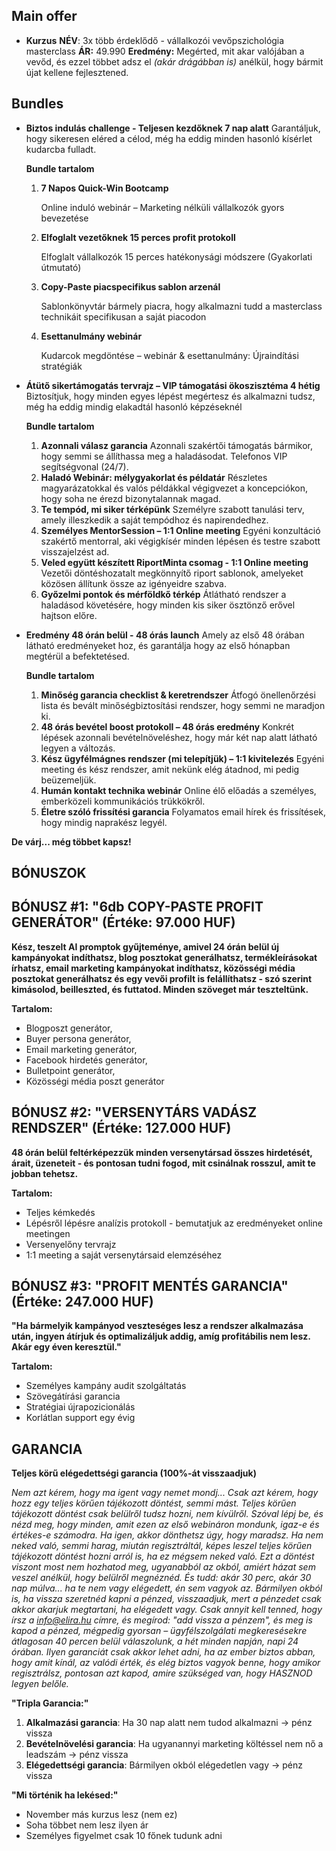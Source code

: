 ## Main offer

- **Kurzus**
**NÉV**: 3x több érdeklődő - vállalkozói vevőpszichológia masterclass
**ÁR:** 49.990
**Eredmény:** Megérted, mit akar valójában a vevőd, és ezzel többet adsz el *(akár drágábban is)* anélkül, hogy bármit újat kellene fejlesztened.

## Bundles

- **Biztos indulás challenge - Teljesen kezdőknek 7 nap alatt**
Garantáljuk, hogy sikeresen eléred a célod, még ha eddig minden hasonló kísérlet kudarcba fulladt.
    
    **Bundle tartalom**
    
    1. **7 Napos Quick-Win Bootcamp**
        
        Online induló webinár – Marketing nélküli vállalkozók gyors bevezetése
        
    2. **Elfoglalt vezetőknek 15 perces profit protokoll**
        
        Elfoglalt vállalkozók 15 perces hatékonysági módszere (Gyakorlati útmutató)
        
    3. **Copy-Paste piacspecifikus sablon arzenál**
        
        Sablonkönyvtár bármely piacra, hogy alkalmazni tudd a masterclass technikáit specifikusan a saját piacodon
        
    4. **Esettanulmány webinár**
        
        Kudarcok megdöntése – webinár & esettanulmány: Újraindítási stratégiák
        

- **Átütő sikertámogatás tervrajz – VIP támogatási ökoszisztéma 4 hétig**
Biztosítjuk, hogy minden egyes lépést megértesz és alkalmazni tudsz, még ha eddig mindig elakadtál hasonló képzéseknél
    
    **Bundle tartalom**
    
    1. **Azonnali válasz garancia**
    Azonnali szakértői támogatás bármikor, hogy semmi se állíthassa meg a haladásodat. Telefonos VIP segítségvonal (24/7).
    2. **Haladó Webinár: mélygyakorlat és példatár**
    Részletes magyarázatokkal és valós példákkal végigvezet a koncepciókon, hogy soha ne érezd bizonytalannak magad.
    3. **Te tempód, mi siker térképünk**
    Személyre szabott tanulási terv, amely illeszkedik a saját tempódhoz és napirendedhez.
    4. **Személyes MentorSession – 1:1 Online meeting**
    Egyéni konzultáció szakértő mentorral, aki végigkísér minden lépésen és testre szabott visszajelzést ad.
    5. **Veled együtt készített RiportMinta csomag - 1:1 Online meeting**
    Vezetői döntéshozatalt megkönnyítő riport sablonok, amelyeket közösen állítunk össze az igényeidre szabva.
    6. **Győzelmi pontok és mérföldkő térkép**
    Átlátható rendszer a haladásod követésére, hogy minden kis siker ösztönző erővel hajtson előre.

- **Eredmény 48 órán belül - 48 órás launch**
Amely az első 48 órában látható eredményeket hoz, és garantálja hogy az első hónapban megtérül a befektetésed.
    
    **Bundle tartalom**
    
    1. **Minőség garancia checklist & keretrendszer**
    Átfogó önellenőrzési lista és bevált minőségbiztosítási rendszer, hogy semmi ne maradjon ki.
    2. **48 órás bevétel boost protokoll – 48 órás eredmény**
    Konkrét lépések azonnali bevételnöveléshez, hogy már két nap alatt látható legyen a változás.
    3. **Kész ügyfélmágnes rendszer (mi telepítjük) – 1:1 kivitelezés**
    Egyéni meeting és kész rendszer, amit nekünk elég átadnod, mi pedig beüzemeljük.
    4. **Humán kontakt technika webinár**
    Online élő előadás a személyes, emberközeli kommunikációs trükkökről.
    5. **Életre szóló frissítési garancia**
    Folyamatos email hírek és frissítések, hogy mindig naprakész legyél.

**De várj... még többet kapsz!**

## BÓNUSZOK

## BÓNUSZ #1: "6db COPY-PASTE PROFIT GENERÁTOR" (Értéke: 97.000 HUF)

**Kész, teszelt AI promptok gyűjteménye, amivel 24 órán belül új kampányokat indíthatsz, blog posztokat generálhatsz, termékleírásokat írhatsz, email marketing kampányokat indíthatsz, közösségi média posztokat generálhatsz és egy vevői profilt is felállíthatsz - szó szerint kimásolod, beilleszted, és futtatod. Minden szöveget már teszteltünk.**

**Tartalom:**

- Blogposzt generátor,
- Buyer persona generátor,
- Email marketing generátor,
- Facebook hirdetés generátor,
- Bulletpoint generátor,
- Közösségi média poszt generátor

## BÓNUSZ #2: "VERSENYTÁRS VADÁSZ RENDSZER" (Értéke: 127.000 HUF)

**48 órán belül feltérképezzük minden versenytársad összes hirdetését, árait, üzeneteit - és pontosan tudni fogod, mit csinálnak rosszul, amit te jobban tehetsz.**

**Tartalom:**

- Teljes kémkedés
- Lépésről lépésre analízis protokoll - bemutatjuk az eredményeket online meetingen
- Versenyelőny tervrajz
- 1:1 meeting a saját versenytársaid elemzéséhez

## BÓNUSZ #3: "PROFIT MENTÉS GARANCIA" (Értéke: 247.000 HUF)

**"Ha bármelyik kampányod veszteséges lesz a rendszer alkalmazása után, ingyen átírjuk és optimalizáljuk addig, amíg profitábilis nem lesz. Akár egy éven keresztül."**

**Tartalom:**

- Személyes kampány audit szolgáltatás
- Szövegátírási garancia
- Stratégiai újrapozicionálás
- Korlátlan support egy évig

## GARANCIA

**Teljes körű elégedettségi garancia (100%-át visszaadjuk)**

*Nem azt kérem, hogy ma igent vagy nemet mondj... Csak azt kérem, hogy hozz egy teljes körűen tájékozott döntést, semmi mást. Teljes körűen tájékozott döntést csak belülről tudsz hozni, nem kívülről. Szóval lépj be, és nézd meg, hogy minden, amit ezen az első webináron mondunk, igaz-e és értékes-e számodra. Ha igen, akkor dönthetsz úgy, hogy maradsz. Ha nem neked való, semmi harag, miután regisztráltál, képes leszel teljes körűen tájékozott döntést hozni arról is, ha ez mégsem neked való. Ezt a döntést viszont most nem hozhatod meg, ugyanabból az okból, amiért házat sem veszel anélkül, hogy belülről megnéznéd. És tudd: akár 30 perc, akár 30 nap múlva... ha te nem vagy elégedett, én sem vagyok az. Bármilyen okból is, ha vissza szeretnéd kapni a pénzed, visszaadjuk, mert a pénzedet csak akkor akarjuk megtartani, ha elégedett vagy. Csak annyit kell tenned, hogy írsz a [info@elira.hu](mailto:info@elira.hu) címre, és megírod: "add vissza a pénzem", és meg is kapod a pénzed, mégpedig gyorsan – ügyfélszolgálati megkeresésekre átlagosan 40 percen belül válaszolunk, a hét minden napján, napi 24 órában. Ilyen garanciát csak akkor lehet adni, ha az ember biztos abban, hogy amit kínál, az valódi érték, és elég biztos vagyok benne, hogy amikor regisztrálsz, pontosan azt kapod, amire szükséged van, hogy HASZNOD legyen belőle.*

**"Tripla Garancia:"**

1. **Alkalmazási garancia**: Ha 30 nap alatt nem tudod alkalmazni → pénz vissza
2. **Bevételnövelési garancia**: Ha ugyanannyi marketing költéssel nem nő a leadszám → pénz vissza
3. **Elégedettségi garancia**: Bármilyen okból elégedetlen vagy → pénz vissza

**"Mi történik ha lekésed:"**

- November más kurzus lesz (nem ez)
- Soha többet nem lesz ilyen ár
- Személyes figyelmet csak 10 főnek tudunk adni
